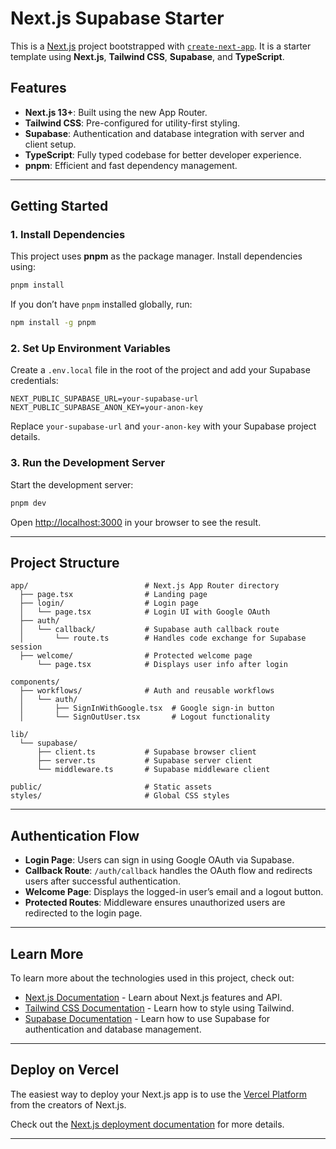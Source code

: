 # Next.js Supabase Starter

This is a [Next.js](https://nextjs.org) project bootstrapped with [`create-next-app`](https://nextjs.org/docs/app/api-reference/cli/create-next-app). It is a starter template using **Next.js**, **Tailwind CSS**, **Supabase**, and **TypeScript**.

## Features
- **Next.js 13+**: Built using the new App Router.
- **Tailwind CSS**: Pre-configured for utility-first styling.
- **Supabase**: Authentication and database integration with server and client setup.
- **TypeScript**: Fully typed codebase for better developer experience.
- **pnpm**: Efficient and fast dependency management.

---

## Getting Started

### 1. Install Dependencies

This project uses **pnpm** as the package manager. Install dependencies using:

```bash
pnpm install
```

If you don’t have `pnpm` installed globally, run:

```bash
npm install -g pnpm
```

### 2. Set Up Environment Variables

Create a `.env.local` file in the root of the project and add your Supabase credentials:

```env
NEXT_PUBLIC_SUPABASE_URL=your-supabase-url
NEXT_PUBLIC_SUPABASE_ANON_KEY=your-anon-key
```

Replace `your-supabase-url` and `your-anon-key` with your Supabase project details.

### 3. Run the Development Server

Start the development server:

```bash
pnpm dev
```

Open [http://localhost:3000](http://localhost:3000) in your browser to see the result.

---

## Project Structure

```plaintext
app/                          # Next.js App Router directory
  ├── page.tsx                # Landing page
  ├── login/                  # Login page
  │   └── page.tsx            # Login UI with Google OAuth
  ├── auth/
  │   └── callback/           # Supabase auth callback route
  │       └── route.ts        # Handles code exchange for Supabase session
  ├── welcome/                # Protected welcome page
      └── page.tsx            # Displays user info after login

components/
  ├── workflows/              # Auth and reusable workflows
  │   └── auth/
  │       ├── SignInWithGoogle.tsx  # Google sign-in button
  │       └── SignOutUser.tsx       # Logout functionality

lib/
  └── supabase/
      ├── client.ts           # Supabase browser client
      ├── server.ts           # Supabase server client
      └── middleware.ts       # Supabase middleware client

public/                       # Static assets
styles/                       # Global CSS styles
```

---

## Authentication Flow

- **Login Page**:
  Users can sign in using Google OAuth via Supabase.
- **Callback Route**:
  `/auth/callback` handles the OAuth flow and redirects users after successful authentication.
- **Welcome Page**:
  Displays the logged-in user’s email and a logout button.
- **Protected Routes**:
  Middleware ensures unauthorized users are redirected to the login page.

---

## Learn More

To learn more about the technologies used in this project, check out:

- [Next.js Documentation](https://nextjs.org/docs) - Learn about Next.js features and API.
- [Tailwind CSS Documentation](https://tailwindcss.com/docs) - Learn how to style using Tailwind.
- [Supabase Documentation](https://supabase.com/docs) - Learn how to use Supabase for authentication and database management.

---

## Deploy on Vercel

The easiest way to deploy your Next.js app is to use the [Vercel Platform](https://vercel.com/new?utm_medium=default-template&filter=next.js&utm_source=create-next-app&utm_campaign=create-next-app-readme) from the creators of Next.js.

Check out the [Next.js deployment documentation](https://nextjs.org/docs/app/building-your-application/deploying) for more details.

---